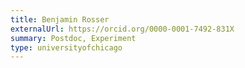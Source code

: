 ```yaml
---
title: Benjamin Rosser
externalUrl: https://orcid.org/0000-0001-7492-831X
summary: Postdoc, Experiment
type: universityofchicago
---
```

